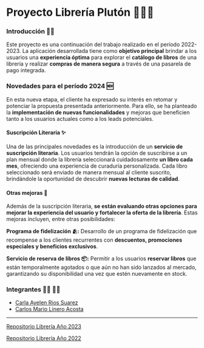 # Proyecto Librería Plutón 🧑🏻‍🚀

### Introducción ✍🏻
Este proyecto es una continuación del trabajo realizado en el período 2022-2023. La aplicación desarrollada tiene como **objetivo principal** brindar a los usuarios una **experiencia óptima** para explorar el **catálogo de libros** de una librería y realizar **compras de manera segura** a través de una pasarela de pago integrada.

### Novedades para el período 2024 🆕
En esta nueva etapa, el cliente ha expresado su interés en retomar y potenciar la propuesta presentada anteriormente. Para ello, se ha planteado la **implementación de nuevas funcionalidades** y mejoras que beneficien tanto a los usuarios actuales como a los leads potenciales.

#### Suscripción Literaria ✨
Una de las principales novedades es la introducción de un **servicio de suscripción literaria**. Los usuarios tendrán la opción de suscribirse a un plan mensual donde la librería seleccionará cuidadosamente **un libro cada mes**, ofreciendo una experiencia de curaduría personalizada. Cada libro seleccionado será enviado de manera mensual al cliente suscrito, brindándole la oportunidad de descubrir **nuevas lecturas de calidad**.

#### Otras mejoras 🏅
Además de la suscripción literaria, **se están evaluando otras opciones para mejorar la experiencia del usuario y fortalecer la oferta de la librería**. Estas mejoras incluyen, entre otras posibilidades:

**Programa de fidelización 🫂:** Desarrollo de un programa de fidelización que recompense a los clientes recurrentes con **descuentos, promociones especiales y beneficios exclusivos**.

**Servicio de reserva de libros 📦:** Permitir a los usuarios **reservar libros** que están temporalmente agotados o que aún no han sido lanzados al mercado, garantizando su disponibilidad una vez que estén nuevamente en stock.

### Integrantes 👩🏻 🧑🏻

- [Carla Ayelen Rios Suarez](https://github.com/carlariossuarez)
- [Carlos Mario Linero Acosta](https://github.com/carlos-linero)

***
[Repositorio Librería Año 2023](https://github.com/Proyectos-ISPC/proyecto-app-mobile)
 
[Repositorio Librería Año 2022](https://github.com/proyectos-tsdwad/integrador-modulo-fullstack)
